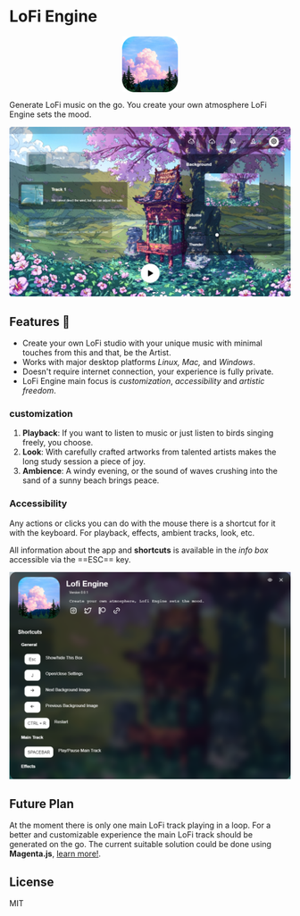 # LoFi Engine
<p align="center">
    <img alt="Icon" align="center" width="100" heigth="100" src="app-icon.png" />
</p>
Generate LoFi music on the go. You create your own atmosphere LoFi Engine sets the mood.

![screenshot](screenshots/screenshot.jpeg)
## Features 🚀
* Create your own LoFi studio with your unique music with minimal touches from this and that, be the Artist.
* Works with major desktop platforms *Linux,* *Mac,* and *Windows*.
* Doesn't require internet connection, your experience is fully private. 
* LoFi Engine main focus is *customization*, *accessibility* and *artistic freedom*.
### customization
1. **Playback**: If you want to listen to music or just listen to birds singing freely, you choose.
2. **Look**: With carefully crafted artworks from talented artists makes the long study session a piece of joy.
3. **Ambience**: A windy evening, or the sound of waves crushing into the sand of a sunny beach brings peace.
### Accessibility
Any actions or clicks you can do with the mouse there is a shortcut for it with the keyboard. For playback, effects, ambient tracks, look, etc.

All information about the app and **shortcuts** is available in the *info box* accessible via the ==ESC== key.

![info-box](screenshots/info-box.png)

## Future Plan
At the moment there is only one main LoFi track playing in a loop. For a better and customizable experience the main LoFi track should be generated on the go. The current suitable solution could be done using **Magenta.js**, [learn more!](https://magenta.tensorflow.org/).

## License
MIT



